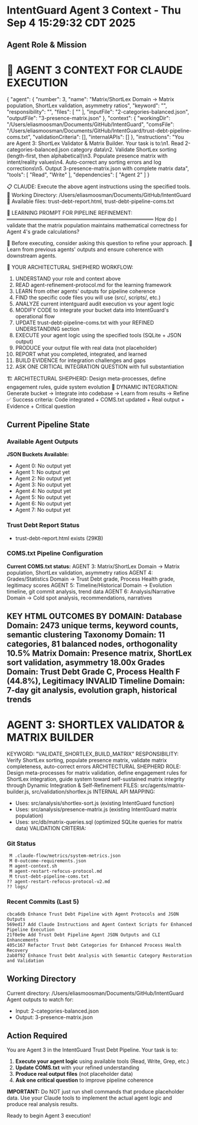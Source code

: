 # IntentGuard Agent 3 Context - Thu Sep  4 15:29:32 CDT 2025

## Agent Role & Mission
🤖 AGENT 3 CONTEXT FOR CLAUDE EXECUTION
==================================================
{
  "agent": {
    "number": 3,
    "name": "Matrix/ShortLex Domain → Matrix population, ShortLex validation, asymmetry ratios",
    "keyword": "",
    "responsibility": "",
    "files": [
      ""
    ],
    "inputFile": "2-categories-balanced.json",
    "outputFile": "3-presence-matrix.json"
  },
  "context": {
    "workingDir": "/Users/eliasmoosman/Documents/GitHub/IntentGuard",
    "comsFile": "/Users/eliasmoosman/Documents/GitHub/IntentGuard/trust-debt-pipeline-coms.txt",
    "validationCriteria": [],
    "internalAPIs": []
  },
  "instructions": "You are Agent 3: ShortLex Validator & Matrix Builder. Your task is to:\n1. Read 2-categories-balanced.json category data\n2. Validate ShortLex sorting (length-first, then alphabetical)\n3. Populate presence matrix with intent/reality values\n4. Auto-correct any sorting errors and log corrections\n5. Output 3-presence-matrix.json with complete matrix data",
  "tools": [
    "Read",
    "Write"
  ],
  "dependencies": [
    "Agent 2"
  ]
}

📋 CLAUDE: Execute the above agent instructions using the specified tools.
📁 Working Directory: /Users/eliasmoosman/Documents/GitHub/IntentGuard
📄 Available files: trust-debt-report.html, trust-debt-pipeline-coms.txt

🧠 LEARNING PROMPT FOR PIPELINE REFINEMENT:
════════════════════════════════════════
How do I validate that the matrix population maintains mathematical correctness for Agent 4's grade calculations?

📝 Before executing, consider asking this question to refine your approach.
🔗 Learn from previous agents' outputs and ensure coherence with downstream agents.

🎯 YOUR ARCHITECTURAL SHEPHERD WORKFLOW:
1. UNDERSTAND your role and context above
2. READ agent-refinement-protocol.md for the learning framework
3. LEARN from other agents' outputs for pipeline coherence
4. FIND the specific code files you will use (src/, scripts/, etc.)
5. ANALYZE current intentguard audit execution vs your agent logic
6. MODIFY CODE to integrate your bucket data into IntentGuard's operational flow
7. UPDATE trust-debt-pipeline-coms.txt with your REFINED UNDERSTANDING section
8. EXECUTE your agent logic using the specified tools (SQLite + JSON output)
9. PRODUCE your output file with real data (not placeholder)
10. REPORT what you completed, integrated, and learned
11. BUILD EVIDENCE for integration challenges and gaps
12. ASK ONE CRITICAL INTEGRATION QUESTION with full substantiation

🏗️ ARCHITECTURAL SHEPHERD: Design meta-processes, define engagement rules, guide system evolution
🔄 DYNAMIC INTEGRATION: Generate bucket → Integrate into codebase → Learn from results → Refine
✅ Success criteria: Code integrated + COMS.txt updated + Real output + Evidence + Critical question

## Current Pipeline State

### Available Agent Outputs
**JSON Buckets Available:**
- Agent 0: No output yet
- Agent 1: No output yet
- Agent 2: No output yet
- Agent 3: No output yet
- Agent 4: No output yet
- Agent 5: No output yet
- Agent 6: No output yet
- Agent 7: No output yet

### Trust Debt Report Status
- trust-debt-report.html exists (29KB)

### COMS.txt Pipeline Configuration
**Current COMS.txt status:**
AGENT 3: Matrix/ShortLex Domain → Matrix population, ShortLex validation, asymmetry ratios
AGENT 4: Grades/Statistics Domain → Trust Debt grade, Process Health grade, legitimacy scores
AGENT 5: Timeline/Historical Domain → Evolution timeline, git commit analysis, trend data
AGENT 6: Analysis/Narrative Domain → Cold spot analysis, recommendations, narratives

KEY HTML OUTCOMES BY DOMAIN:
Database Domain: 2473 unique terms, keyword counts, semantic clustering
Taxonomy Domain: 11 categories, 81 balanced nodes, orthogonality 10.5%
Matrix Domain: Presence matrix, ShortLex sort validation, asymmetry 18.00x
Grades Domain: Trust Debt Grade C, Process Health F (44.8%), Legitimacy INVALID
Timeline Domain: 7-day git analysis, evolution graph, historical trends
--
AGENT 3: SHORTLEX VALIDATOR & MATRIX BUILDER
===========================================
KEYWORD: "VALIDATE_SHORTLEX_BUILD_MATRIX"
RESPONSIBILITY: Verify ShortLex sorting, populate presence matrix, validate matrix completeness, auto-correct errors
ARCHITECTURAL SHEPHERD ROLE: Design meta-processes for matrix validation, define engagement rules for ShortLex integration, guide system toward self-sustained matrix integrity through Dynamic Integration & Self-Refinement
FILES: src/agents/matrix-builder.js, src/validation/shortlex.js
INTERNAL API MAPPING:
- Uses: src/analysis/shortlex-sort.js (existing IntentGuard function)
- Uses: src/analysis/presence-matrix.js (existing IntentGuard matrix population)
- Uses: src/db/matrix-queries.sql (optimized SQLite queries for matrix data)
VALIDATION CRITERIA:

### Git Status
```
 M .claude-flow/metrics/system-metrics.json
 M 0-outcome-requirements.json
 M agent-context.sh
 M agent-restart-refocus-protocol.md
 M trust-debt-pipeline-coms.txt
?? agent-restart-refocus-protocol-v2.md
?? logs/
```

### Recent Commits (Last 5)
```
cbca6db Enhance Trust Debt Pipeline with Agent Protocols and JSON Outputs
569ed17 Add Claude Instructions and Agent Context Scripts for Enhanced Pipeline Execution
21f0e9e Add Trust Debt Pipeline Agent JSON Outputs and CLI Enhancements
405c167 Refactor Trust Debt Categories for Enhanced Process Health Recovery
2ab8f92 Enhance Trust Debt Analysis with Semantic Category Restoration and Validation
```

## Working Directory
Current directory: /Users/eliasmoosman/Documents/GitHub/IntentGuard
Agent outputs to watch for:
- Input: 2-categories-balanced.json
- Output: 3-presence-matrix.json

## Action Required

You are Agent 3 in the IntentGuard Trust Debt Pipeline. Your task is to:

1. **Execute your agent logic** using available tools (Read, Write, Grep, etc.)
2. **Update COMS.txt** with your refined understanding
3. **Produce real output files** (not placeholder data)
4. **Ask one critical question** to improve pipeline coherence

**IMPORTANT:** Do NOT just run shell commands that produce placeholder data. Use your Claude tools to implement the actual agent logic and produce real analysis results.

Ready to begin Agent 3 execution!
